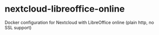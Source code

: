 # nextcloud-libreoffice-online
Docker configuration for Nextcloud with LibreOffice online (plain http, no SSL support)
